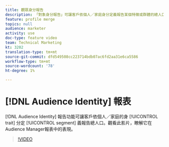 ```yaml
---
title: 觀眾身分報告
description: 「對象身分報告」可讓客戶依個人／家庭身分定義報告某個特徵或群體的總人口。 觀看此影片，瞭解它在Audience Manager報表中的表現。
feature: profile merge
topics: null
audience: marketer
activity: use
doc-type: feature video
team: Technical Marketing
kt: 3202
translation-type: tm+mt
source-git-commit: dfd549508cc223714bdb07ac6fd2aa31e6ca5586
workflow-type: tm+mt
source-wordcount: '78'
ht-degree: 1%

---
```



# [!DNL Audience Identity] 報表

[!DNL Audience Identity] 報告功能可讓客戶依個人／家庭的身 [!UICONTROL trait] 分定 [!UICONTROL segment] 義報告總人口。觀看此影片，瞭解它在Audience Manager報表中的表現。

>[!VIDEO](https://video.tv.adobe.com/v/27977/?quality=12)
